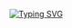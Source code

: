 [![Typing SVG](https://readme-typing-svg.demolab.com?font=Roboto&pause=1000&width=600&lines=Go%2C+Python%2C+Kubernetes%2C+ReactJS%2C+AWS;Software+Craftsman%2C+Technology+Enthusiast%2C+Amateur+Mycologist;8%2B+years+of+professional+coding+experience)](https://git.io/typing-svg)

<!--
**jimxshaw/jimxshaw** is a ✨ _special_ ✨ repository because its `README.md` (this file) appears on your GitHub profile.

Here are some ideas to get you started:

- 🔭 I’m currently working on ...
- 🌱 I’m currently learning ...
- 👯 I’m looking to collaborate on ...
- 🤔 I’m looking for help with ...
- 💬 Ask me about ...
- 📫 How to reach me: ...
- 😄 Pronouns: ...
- ⚡ Fun fact: ...
-->
